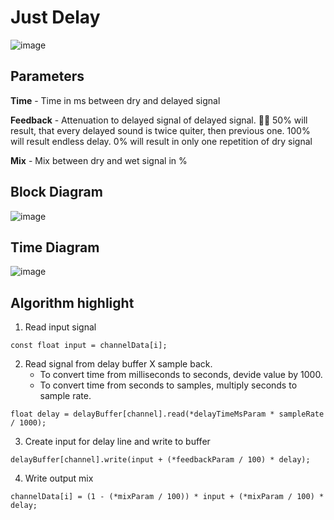 # Just Delay

![image](https://user-images.githubusercontent.com/6858921/142690634-63763a7b-2a48-4716-832d-8b5329f9871e.png)

## Parameters

**Time** - Time in ms between dry and delayed signal

**Feedback** - Attenuation to delayed signal of delayed signal. 🤷‍♂️ 50% will result, that every delayed sound is twice quiter, then previous one. 100% will result endless delay. 0% will result in only one repetition of dry signal

**Mix** - Mix between dry and wet signal in %

## Block Diagram

![image](https://user-images.githubusercontent.com/6858921/142695687-46ae0e07-6c08-4726-812a-aac7242e9c76.png)


## Time Diagram

![image](https://user-images.githubusercontent.com/6858921/142696931-4119d6d5-7d15-4374-a85b-b44fc12d7183.png)

## Algorithm highlight
1. Read input signal

```
const float input = channelData[i];
```
2. Read signal from delay buffer X sample back. 
   - To convert time from milliseconds to seconds, devide value by 1000. 
   - To convert time from seconds to samples, multiply seconds to sample rate.
```
float delay = delayBuffer[channel].read(*delayTimeMsParam * sampleRate / 1000);
```
3. Create input for delay line and write to buffer
```
delayBuffer[channel].write(input + (*feedbackParam / 100) * delay);
```
4. Write output mix
```
channelData[i] = (1 - (*mixParam / 100)) * input + (*mixParam / 100) * delay;
```
